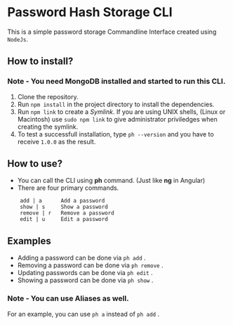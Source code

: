 # Password Hash Storage CLI

This is a simple password storage Commandline Interface created using `NodeJs`.

## How to install?

### Note - You need MongoDB installed and started to run this CLI.

1. Clone the repository.
2. Run `npm install` in the project directory to install the dependencies.
3. Run `npm link` to create a _Symlink_. If you are using UNIX shells, (Linux or Macintosh) use `sudo npm link` to give administrator priviledges when creating the symlink.
4. To test a successfull installation, type `ph --version` and you have to receive `1.0.0` as the result.

## How to use?

* You can call the CLI using **ph** command. (Just like **ng** in Angular)
* There are four primary commands. 

```
    add | a      Add a password
    show | s     Show a password
    remove | r   Remove a password
    edit | u     Edit a password

```

## Examples

* Adding a password can be done via `ph add` .
* Removing a password can be done via `ph remove` .
* Updating passwords can be done via `ph edit` .
* Showing a password can be done via `ph show` .

### Note - You can use Aliases as well. 
For an example, you can use `ph a` instead of `ph add` .


